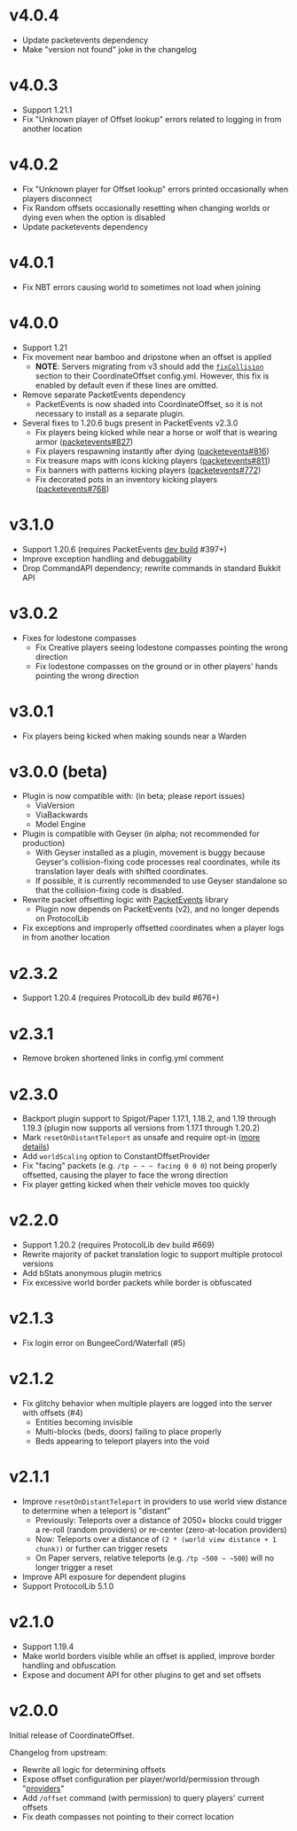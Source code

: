 # v4.0.4
- Update packetevents dependency
- Make "version not found" joke in the changelog

# v4.0.3
- Support 1.21.1
- Fix "Unknown player of Offset lookup" errors related to logging in from another location

# v4.0.2
- Fix "Unknown player for Offset lookup" errors printed occasionally when players disconnect
- Fix Random offsets occasionally resetting when changing worlds or dying even when the option is disabled
- Update packetevents dependency

# v4.0.1
- Fix NBT errors causing world to sometimes not load when joining

# v4.0.0
- Support 1.21
- Fix movement near bamboo and dripstone when an offset is applied
    - **NOTE**: Servers migrating from v3 should add the [`fixCollision`](https://github.com/joshuaprince/CoordinateOffset/commit/226586c8412c142bc1b6c0a254013533526fc4f7#diff-58cdd3d308ccba6c594e040ff9c065bb11eeb6e30f35ba87694ea45d5ae6096c)
      section to their CoordinateOffset config.yml. However, this fix is enabled by default even if these lines are
      omitted.
- Remove separate PacketEvents dependency
    - PacketEvents is now shaded into CoordinateOffset, so it is not necessary to install as a separate plugin.
- Several fixes to 1.20.6 bugs present in PacketEvents v2.3.0
    - Fix players being kicked while near a horse or wolf that is wearing armor ([packetevents#827](https://github.com/retrooper/packetevents/pull/827))
    - Fix players respawning instantly after dying ([packetevents#816](https://github.com/retrooper/packetevents/issues/816))
    - Fix treasure maps with icons kicking players ([packetevents#811](https://github.com/retrooper/packetevents/issues/810))
    - Fix banners with patterns kicking players ([packetevents#772](https://github.com/retrooper/packetevents/issues/772))
    - Fix decorated pots in an inventory kicking players ([packetevents#768](https://github.com/retrooper/packetevents/issues/768))

# v3.1.0
- Support 1.20.6 (requires PacketEvents [dev build](https://ci.codemc.io/job/retrooper/job/packetevents/) #397+)
- Improve exception handling and debuggability
- Drop CommandAPI dependency; rewrite commands in standard Bukkit API

# v3.0.2
- Fixes for lodestone compasses
    - Fix Creative players seeing lodestone compasses pointing the wrong direction
    - Fix lodestone compasses on the ground or in other players' hands pointing the wrong direction

# v3.0.1
- Fix players being kicked when making sounds near a Warden

# v3.0.0 (beta)
- Plugin is now compatible with: (in beta; please report issues)
    - ViaVersion
    - ViaBackwards
    - Model Engine
- Plugin is compatible with Geyser (in alpha; not recommended for production)
    - With Geyser installed as a plugin, movement is buggy because Geyser's collision-fixing code processes real
      coordinates, while its translation layer deals with shifted coordinates.
    - If possible, it is currently recommended to use Geyser standalone so that the collision-fixing code is disabled.
- Rewrite packet offsetting logic with [PacketEvents](https://github.com/retrooper/packetevents) library
    - Plugin now depends on PacketEvents (v2), and no longer depends on ProtocolLib
- Fix exceptions and improperly offsetted coordinates when a player logs in from another location

# v2.3.2
- Support 1.20.4 (requires ProtocolLib dev build #676+)

# v2.3.1
- Remove broken shortened links in config.yml comment

# v2.3.0
- Backport plugin support to Spigot/Paper 1.17.1, 1.18.2, and 1.19 through 1.19.3 (plugin now supports all versions from 1.17.1 through 1.20.2)
- Mark `resetOnDistantTeleport` as unsafe and require opt-in ([more details](https://github.com/joshuaprince/CoordinateOffset/wiki/resetOnDistantTeleport))
- Add `worldScaling` option to ConstantOffsetProvider
- Fix "facing" packets (e.g. `/tp ~ ~ ~ facing 0 0 0`) not being properly offsetted, causing the player to face the wrong direction
- Fix player getting kicked when their vehicle moves too quickly

# v2.2.0
- Support 1.20.2 (requires ProtocolLib dev build #669)
- Rewrite majority of packet translation logic to support multiple protocol versions
- Add bStats anonymous plugin metrics
- Fix excessive world border packets while border is obfuscated

# v2.1.3
- Fix login error on BungeeCord/Waterfall (#5)

# v2.1.2
- Fix glitchy behavior when multiple players are logged into the server with offsets (#4)
    - Entities becoming invisible
    - Multi-blocks (beds, doors) failing to place properly
    - Beds appearing to teleport players into the void

# v2.1.1
* Improve `resetOnDistantTeleport` in providers to use world view distance to determine when a teleport is "distant"
    * Previously: Teleports over a distance of 2050+ blocks could trigger a re-roll (random providers) or re-center (zero-at-location providers)
    * Now: Teleports over a distance of `(2 * (world view distance + 1 chunk))` or further can trigger resets
    * On Paper servers, relative teleports (e.g. `/tp ~500 ~ ~500`) will no longer trigger a reset
* Improve API exposure for dependent plugins
* Support ProtocolLib 5.1.0

# v2.1.0
- Support 1.19.4
- Make world borders visible while an offset is applied, improve border handling and obfuscation
- Expose and document API for other plugins to get and set offsets

# v2.0.0
Initial release of CoordinateOffset.

Changelog from upstream:

- Rewrite all logic for determining offsets
- Expose offset configuration per player/world/permission through "[providers](https://github.com/joshuaprince/CoordinateOffset/wiki/Configuration-Guide)"
- Add `/offset` command (with permission) to query players' current offsets
- Fix death compasses not pointing to their correct location
